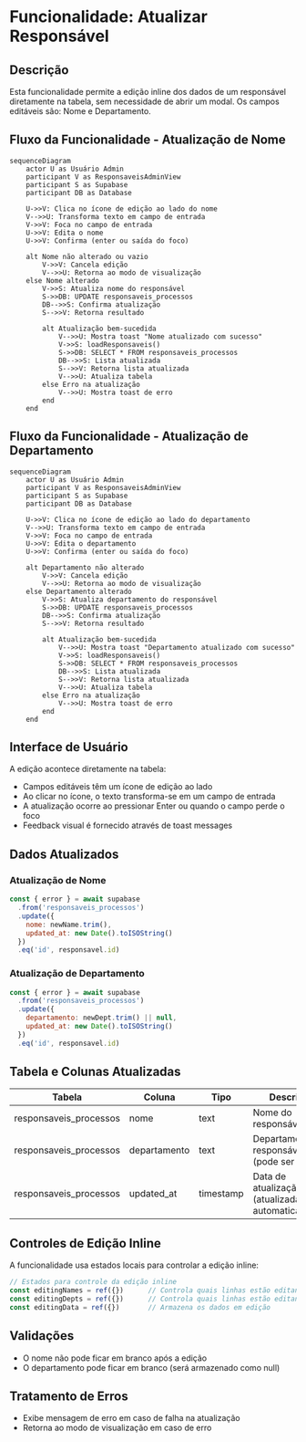 # Funcionalidade: Atualizar Responsável

## Descrição
Esta funcionalidade permite a edição inline dos dados de um responsável diretamente na tabela, sem necessidade de abrir um modal. Os campos editáveis são: Nome e Departamento.

## Fluxo da Funcionalidade - Atualização de Nome
```mermaid
sequenceDiagram
    actor U as Usuário Admin
    participant V as ResponsaveisAdminView
    participant S as Supabase
    participant DB as Database
    
    U->>V: Clica no ícone de edição ao lado do nome
    V-->>U: Transforma texto em campo de entrada
    V->>V: Foca no campo de entrada
    U->>V: Edita o nome
    U->>V: Confirma (enter ou saída do foco)
    
    alt Nome não alterado ou vazio
        V->>V: Cancela edição
        V-->>U: Retorna ao modo de visualização
    else Nome alterado
        V->>S: Atualiza nome do responsável
        S->>DB: UPDATE responsaveis_processos
        DB-->>S: Confirma atualização
        S-->>V: Retorna resultado
        
        alt Atualização bem-sucedida
            V-->>U: Mostra toast "Nome atualizado com sucesso"
            V->>S: loadResponsaveis()
            S->>DB: SELECT * FROM responsaveis_processos
            DB-->>S: Lista atualizada
            S-->>V: Retorna lista atualizada
            V-->>U: Atualiza tabela
        else Erro na atualização
            V-->>U: Mostra toast de erro
        end
    end
```

## Fluxo da Funcionalidade - Atualização de Departamento
```mermaid
sequenceDiagram
    actor U as Usuário Admin
    participant V as ResponsaveisAdminView
    participant S as Supabase
    participant DB as Database
    
    U->>V: Clica no ícone de edição ao lado do departamento
    V-->>U: Transforma texto em campo de entrada
    V->>V: Foca no campo de entrada
    U->>V: Edita o departamento
    U->>V: Confirma (enter ou saída do foco)
    
    alt Departamento não alterado
        V->>V: Cancela edição
        V-->>U: Retorna ao modo de visualização
    else Departamento alterado
        V->>S: Atualiza departamento do responsável
        S->>DB: UPDATE responsaveis_processos
        DB-->>S: Confirma atualização
        S-->>V: Retorna resultado
        
        alt Atualização bem-sucedida
            V-->>U: Mostra toast "Departamento atualizado com sucesso"
            V->>S: loadResponsaveis()
            S->>DB: SELECT * FROM responsaveis_processos
            DB-->>S: Lista atualizada
            S-->>V: Retorna lista atualizada
            V-->>U: Atualiza tabela
        else Erro na atualização
            V-->>U: Mostra toast de erro
        end
    end
```

## Interface de Usuário
A edição acontece diretamente na tabela:
- Campos editáveis têm um ícone de edição ao lado
- Ao clicar no ícone, o texto transforma-se em um campo de entrada
- A atualização ocorre ao pressionar Enter ou quando o campo perde o foco
- Feedback visual é fornecido através de toast messages

## Dados Atualizados
### Atualização de Nome
```javascript
const { error } = await supabase
  .from('responsaveis_processos')
  .update({ 
    nome: newName.trim(),
    updated_at: new Date().toISOString() 
  })
  .eq('id', responsavel.id)
```

### Atualização de Departamento
```javascript
const { error } = await supabase
  .from('responsaveis_processos')
  .update({ 
    departamento: newDept.trim() || null,
    updated_at: new Date().toISOString() 
  })
  .eq('id', responsavel.id)
```

## Tabela e Colunas Atualizadas
| Tabela | Coluna | Tipo | Descrição |
|--------|--------|------|-----------|
| responsaveis_processos | nome | text | Nome do responsável |
| responsaveis_processos | departamento | text | Departamento do responsável (pode ser nulo) |
| responsaveis_processos | updated_at | timestamp | Data de atualização (atualizada automaticamente) |

## Controles de Edição Inline
A funcionalidade usa estados locais para controlar a edição inline:
```javascript
// Estados para controle da edição inline
const editingNames = ref({})      // Controla quais linhas estão editando o nome
const editingDepts = ref({})      // Controla quais linhas estão editando o departamento
const editingData = ref({})       // Armazena os dados em edição
```

## Validações
- O nome não pode ficar em branco após a edição
- O departamento pode ficar em branco (será armazenado como null)

## Tratamento de Erros
- Exibe mensagem de erro em caso de falha na atualização
- Retorna ao modo de visualização em caso de erro
